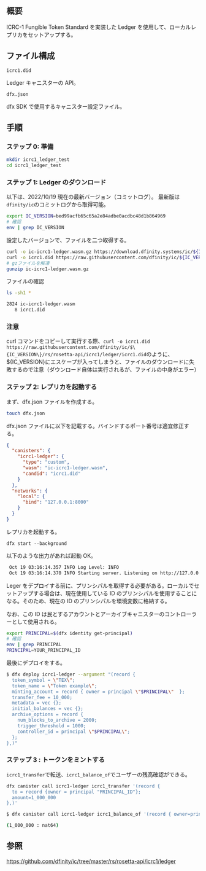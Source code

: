 ## 概要

ICRC-1 Fungible Token Standard を実装した Ledger を使用して、ローカルレプリカをセットアップする。

## ファイル構成

`icrc1.did`

Ledger キャニスターの API。

`dfx.json`

dfx SDK で使用するキャニスター設定ファイル。

## 手順

### ステップ 0: 準備

```bash
mkdir icrc1_ledger_test
cd icrc1_ledger_test
```

### ステップ 1: Ledger のダウンロード

以下は、2022/10/19 現在の最新バージョン（コミットログ）。
最新版は`dfinity/ic`のコミットログから取得可能。

```bash
export IC_VERSION=bed99acfb65c65a2e84adbe0acdbc48d1b864969
# 確認
env | grep IC_VERSION
```

設定したバージョンで、ファイルを二つ取得する。

```bash
curl -o ic-icrc1-ledger.wasm.gz https://download.dfinity.systems/ic/${IC_VERSION}/canisters/ic-icrc1-ledger.wasm.gz
curl -o icrc1.did https://raw.githubusercontent.com/dfinity/ic/${IC_VERSION}/rs/rosetta-api/icrc1/ledger/icrc1.did
# gzファイルを解凍
gunzip ic-icrc1-ledger.wasm.gz
```

ファイルの確認

```bash
ls -sh1 *

2824 ic-icrc1-ledger.wasm
   8 icrc1.did
```

### 注意

curl コマンドをコピーして実行する際、`curl -o icrc1.did https://raw.githubusercontent.com/dfinity/ic/$\{IC_VERSION\}/rs/rosetta-api/icrc1/ledger/icrc1.did`のように、${IC_VERSION}にエスケープが入ってしまうと、ファイルのダウンロードに失敗するので注意（ダウンロード自体は実行されるが、ファイルの中身がエラー）

### ステップ 2: レプリカを起動する

まず、dfx.json ファイルを作成する。

```bash
touch dfx.json
```

dfx.json ファイルに以下を記載する。バインドするポート番号は適宜修正する。

```json
{
  "canisters": {
    "icrc1-ledger": {
      "type": "custom",
      "wasm": "ic-icrc1-ledger.wasm",
      "candid": "icrc1.did"
    }
  },
  "networks": {
    "local": {
      "bind": "127.0.0.1:8000"
    }
  }
}
```

レプリカを起動する。

```
dfx start --background
```

以下のような出力があれば起動 OK。

```bash
 Oct 19 03:16:14.357 INFO Log Level: INFO
 Oct 19 03:16:14.370 INFO Starting server. Listening on http://127.0.0.1:8000/
```

Leger をデプロイする前に、プリンシパルを取得する必要がある。ローカルでセットアップする場合は、現在使用している ID のプリンシパルを使用することになる。そのため、現在の ID のプリンシパルを環境変数に格納する。

なお、この ID は民とするアカウントとアーカイブキャニスターのコントローラーとして使用される。

```bash
export PRINCIPAL=$(dfx identity get-principal)
# 確認
env | grep PRINCIPAL
PRINCIPAL=YOUR_PRINCIPAL_ID
```

最後にデプロイをする。

```bash
$ dfx deploy icrc1-ledger --argument "(record {
  token_symbol = \"TEX\";
  token_name = \"Token example\";
  minting_account = record { owner = principal \"$PRINCIPAL\"  };
  transfer_fee = 10_000;
  metadata = vec {};
  initial_balances = vec {};
  archive_options = record {
    num_blocks_to_archive = 2000;
    trigger_threshold = 1000;
    controller_id = principal \"$PRINCIPAL\";
  };
},)"
```

### ステップ 3 : トークンをミントする

`icrc1_transfer`で転送、`icrc1_balance_of`でユーザーの残高確認ができる。

```bash
dfx canister call icrc1-ledger icrc1_transfer '(record {
  to = record {owner = principal "PRINCIPAL_ID"};
  amount=1_000_000
},)'
```

```bash
$ dfx canister call icrc1-ledger icrc1_balance_of '(record { owner=principal "PRINCIPAL_ID" },)'

(1_000_000 : nat64)
```

## 参照

https://github.com/dfinity/ic/tree/master/rs/rosetta-api/icrc1/ledger
